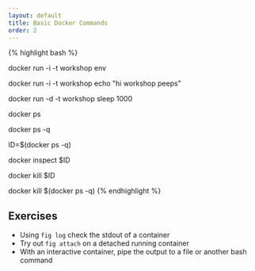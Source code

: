 ```yaml
---
layout: default
title: Basic Docker Commands
order: 2
---
```


{% highlight bash %}

docker run -i -t workshop env

docker run -i -t workshop echo "hi workshop peeps"

docker run -d -t workshop sleep 1000

docker ps

docker ps -q

ID=$(docker ps -q)

docker inspect $ID

docker kill $ID

docker kill $(docker ps -q)
{% endhighlight %}

Exercises
---------

 * Using `fig log` check the stdout of a container
 * Try out `fig attach` on a detached running container
 * With an interactive container, pipe the output to a file or another bash command
